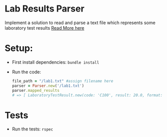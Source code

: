 # Lab Results Parser
Implement a solution to read and parse a text file which represents some laboratory test results [Read More here](https://gist.github.com/rodrigofhm/d7b8c38ef966250160ed71ce59a7822c)


# Setup:

- First install dependencies:
    `bundle install`

-  Run the code:
    ```Ruby
    file_path = "/lab1.txt" #assign filename here
    parser = Parser.new('/lab1.txt')
    parser.mapped_results
    # => [ LaboratoryTestResult.new(code: 'C100', result: 20.0, format: 'float', comment: 'Comment for C100 result') ]
    ```
# Tests
- Run the tests:
    `rspec`
